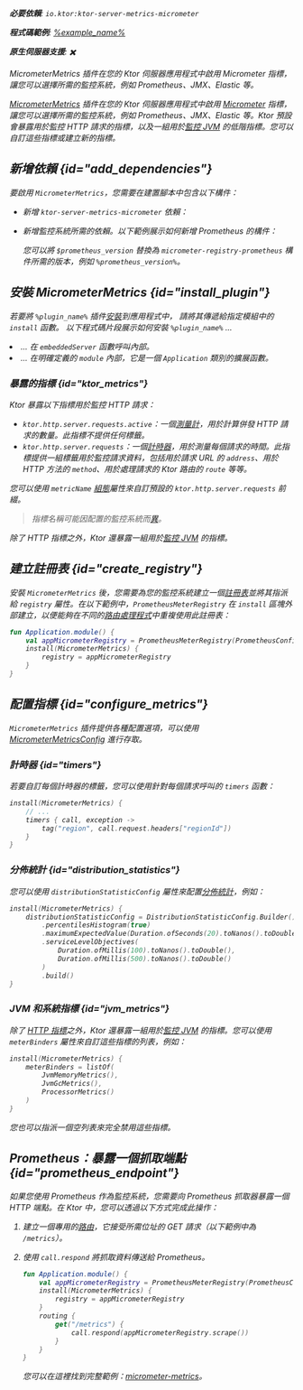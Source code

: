 [//]: # (title: Micrometer 指標)

<show-structure for="chapter" depth="2"/>
<primary-label ref="server-plugin"/>

[micrometer_jvm_metrics]: https://micrometer.io/docs/ref/jvm

<var name="package_name" value="io.ktor.server.metrics.micrometer"/>

<tldr>
<p>
<b>必要依賴</b>: <code>io.ktor:ktor-server-metrics-micrometer</code>
</p>
<var name="example_name" value="micrometer-metrics"/>
<p>
    <b>程式碼範例</b>:
    <a href="https://github.com/ktorio/ktor-documentation/tree/%ktor_version%/codeSnippets/snippets/%example_name%">
        %example_name%
    </a>
</p>
<p>
    <b><Links href="/ktor/server-native" summary="Ktor supports Kotlin/Native and allows you to run a server without an additional runtime or virtual machine.">原生伺服器</Links>支援</b>: ✖️
</p>
</tldr>

<link-summary>MicrometerMetrics 插件在您的 Ktor 伺服器應用程式中啟用 Micrometer 指標，讓您可以選擇所需的監控系統，例如 Prometheus、JMX、Elastic 等。</link-summary>

[MicrometerMetrics](https://api.ktor.io/ktor-server/ktor-server-plugins/ktor-server-metrics-micrometer/io.ktor.server.metrics.micrometer/-micrometer-metrics) 插件在您的 Ktor 伺服器應用程式中啟用 [Micrometer](https://micrometer.io/docs) 指標，讓您可以選擇所需的監控系統，例如 Prometheus、JMX、Elastic 等。Ktor 預設會暴露用於監控 HTTP 請求的指標，以及一組用於[監控 JVM][micrometer_jvm_metrics] 的低階指標。您可以自訂這些指標或建立新的指標。

## 新增依賴 {id="add_dependencies"}
要啟用 `MicrometerMetrics`，您需要在建置腳本中包含以下構件：
* 新增 `ktor-server-metrics-micrometer` 依賴：

  <var name="artifact_name" value="ktor-server-metrics-micrometer"/>
  <Tabs group="languages">
      <TabItem title="Gradle (Kotlin)" group-key="kotlin">
          <code-block lang="Kotlin" code="              implementation(&quot;io.ktor:%artifact_name%:$ktor_version&quot;)"/>
      </TabItem>
      <TabItem title="Gradle (Groovy)" group-key="groovy">
          <code-block lang="Groovy" code="              implementation &quot;io.ktor:%artifact_name%:$ktor_version&quot;"/>
      </TabItem>
      <TabItem title="Maven" group-key="maven">
          <code-block lang="XML" code="              &lt;dependency&gt;&#10;                  &lt;groupId&gt;io.ktor&lt;/groupId&gt;&#10;                  &lt;artifactId&gt;%artifact_name%-jvm&lt;/artifactId&gt;&#10;                  &lt;version&gt;${ktor_version}&lt;/version&gt;&#10;              &lt;/dependency&gt;"/>
      </TabItem>
  </Tabs>
  
* 新增監控系統所需的依賴。以下範例展示如何新增 Prometheus 的構件：

  <var name="group_id" value="io.micrometer"/>
  <var name="artifact_name" value="micrometer-registry-prometheus"/>
  <var name="version" value="prometheus_version"/>
  <Tabs group="languages">
      <TabItem title="Gradle (Kotlin)" group-key="kotlin">
          <code-block lang="Kotlin" code="              implementation(&quot;%group_id%:%artifact_name%:$%version%&quot;)"/>
      </TabItem>
      <TabItem title="Gradle (Groovy)" group-key="groovy">
          <code-block lang="Groovy" code="              implementation &quot;%group_id%:%artifact_name%:$%version%&quot;"/>
      </TabItem>
      <TabItem title="Maven" group-key="maven">
          <code-block lang="XML" code="              &lt;dependency&gt;&#10;                  &lt;groupId&gt;%group_id%&lt;/groupId&gt;&#10;                  &lt;artifactId&gt;%artifact_name%&lt;/artifactId&gt;&#10;                  &lt;version&gt;${%version%}&lt;/version&gt;&#10;              &lt;/dependency&gt;"/>
      </TabItem>
  </Tabs>
  
  您可以將 `$prometheus_version` 替換為 `micrometer-registry-prometheus` 構件所需的版本，例如 `%prometheus_version%`。

## 安裝 MicrometerMetrics {id="install_plugin"}

<var name="plugin_name" value="MicrometerMetrics"/>
<p>
    若要將 <code>%plugin_name%</code> 插件<a href="#install">安裝</a>到應用程式中，
    請將其傳遞給指定<Links href="/ktor/server-modules" summary="Modules allow you to structure your application by grouping routes.">模組</Links>中的 <code>install</code> 函數。
    以下程式碼片段展示如何安裝 <code>%plugin_name%</code> ...
</p>
<list>
    <li>
        ... 在 <code>embeddedServer</code> 函數呼叫內部。
    </li>
    <li>
        ... 在明確定義的 <code>module</code> 內部，它是一個 <code>Application</code> 類別的擴展函數。
    </li>
</list>
<Tabs>
    <TabItem title="embeddedServer">
        <code-block lang="kotlin" code="            import io.ktor.server.engine.*&#10;            import io.ktor.server.netty.*&#10;            import io.ktor.server.application.*&#10;            import %package_name%.*&#10;&#10;            fun main() {&#10;                embeddedServer(Netty, port = 8080) {&#10;                    install(%plugin_name%)&#10;                    // ...&#10;                }.start(wait = true)&#10;            }"/>
    </TabItem>
    <TabItem title="module">
        <code-block lang="kotlin" code="            import io.ktor.server.application.*&#10;            import %package_name%.*&#10;            // ...&#10;            fun Application.module() {&#10;                install(%plugin_name%)&#10;                // ...&#10;            }"/>
    </TabItem>
</Tabs>

### 暴露的指標 {id="ktor_metrics"}
Ktor 暴露以下指標用於監控 HTTP 請求：
* `ktor.http.server.requests.active`：一個[測量計](https://micrometer.io/docs/concepts#_gauges)，用於計算併發 HTTP 請求的數量。此指標不提供任何標籤。
* `ktor.http.server.requests`：一個[計時器](https://micrometer.io/docs/concepts#_timers)，用於測量每個請求的時間。此指標提供一組標籤用於監控請求資料，包括用於請求 URL 的 `address`、用於 HTTP 方法的 `method`、用於處理請求的 Ktor 路由的 `route` 等等。

您可以使用 `metricName` [組態](#configure_metrics)屬性來自訂預設的 `ktor.http.server.requests` 前綴。

> 指標名稱可能因配置的監控系統而[異](https://micrometer.io/docs/concepts#_naming_meters)。

除了 HTTP 指標之外，Ktor 還暴露一組用於[監控 JVM](#jvm_metrics) 的指標。

## 建立註冊表 {id="create_registry"}

安裝 `MicrometerMetrics` 後，您需要為您的監控系統建立一個[註冊表](https://micrometer.io/docs/concepts#_registry)並將其指派給 `registry` 屬性。在以下範例中，`PrometheusMeterRegistry` 在 `install` 區塊外部建立，以便能夠在不同的[路由處理程式](server-routing.md)中重複使用此註冊表：

```kotlin
fun Application.module() {
    val appMicrometerRegistry = PrometheusMeterRegistry(PrometheusConfig.DEFAULT)
    install(MicrometerMetrics) {
        registry = appMicrometerRegistry
    }
}
```

## 配置指標 {id="configure_metrics"}

`MicrometerMetrics` 插件提供各種配置選項，可以使用 [MicrometerMetricsConfig](https://api.ktor.io/ktor-server/ktor-server-plugins/ktor-server-metrics-micrometer/io.ktor.server.metrics.micrometer/-micrometer-metrics-config/index.html) 進行存取。

### 計時器 {id="timers"}
若要自訂每個計時器的標籤，您可以使用針對每個請求呼叫的 `timers` 函數：
```kotlin
install(MicrometerMetrics) {
    // ...
    timers { call, exception ->
        tag("region", call.request.headers["regionId"])
    }
}
```

### 分佈統計 {id="distribution_statistics"}
您可以使用 `distributionStatisticConfig` 屬性來配置[分佈統計](https://micrometer.io/docs/concepts#_configuring_distribution_statistics)，例如：

```kotlin
install(MicrometerMetrics) {
    distributionStatisticConfig = DistributionStatisticConfig.Builder()
        .percentilesHistogram(true)
        .maximumExpectedValue(Duration.ofSeconds(20).toNanos().toDouble())
        .serviceLevelObjectives(
            Duration.ofMillis(100).toNanos().toDouble(),
            Duration.ofMillis(500).toNanos().toDouble()
        )
        .build()
}
```

### JVM 和系統指標 {id="jvm_metrics"}
除了 [HTTP 指標](#ktor_metrics)之外，Ktor 還暴露一組用於[監控 JVM][micrometer_jvm_metrics] 的指標。您可以使用 `meterBinders` 屬性來自訂這些指標的列表，例如：

```kotlin
install(MicrometerMetrics) {
    meterBinders = listOf(
        JvmMemoryMetrics(),
        JvmGcMetrics(),
        ProcessorMetrics()
    )
}
```

您也可以指派一個空列表來完全禁用這些指標。

## Prometheus：暴露一個抓取端點 {id="prometheus_endpoint"}
如果您使用 Prometheus 作為監控系統，您需要向 Prometheus 抓取器暴露一個 HTTP 端點。在 Ktor 中，您可以透過以下方式完成此操作：
1. 建立一個專用的[路由](server-routing.md)，它接受所需位址的 GET 請求（以下範例中為 `/metrics`）。
2. 使用 `call.respond` 將抓取資料傳送給 Prometheus。

   ```kotlin
   fun Application.module() {
       val appMicrometerRegistry = PrometheusMeterRegistry(PrometheusConfig.DEFAULT)
       install(MicrometerMetrics) {
           registry = appMicrometerRegistry
       }
       routing {
           get("/metrics") {
               call.respond(appMicrometerRegistry.scrape())
           }
       }
   }
   ```

   您可以在這裡找到完整範例：[micrometer-metrics](https://github.com/ktorio/ktor-documentation/tree/%ktor_version%/codeSnippets/snippets/micrometer-metrics)。